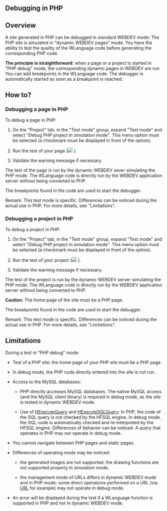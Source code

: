 


## Debugging in PHP
			



<a name="NOTE1"></a>
<a name="NOTE1_1"></a>


## Overview
<a name="overview_ELTTEXTE000155"></a>
A site generated in PHP can be debugged in standard WEBDEV mode: The PHP site is simulated in "dynamic WEBDEV pages" mode. You have the ability to test the quality of the WLanguage code before generating the corresponding PHP code.

**The principle is straightforward**: when a page or a project is started in "PHP debug" mode, the corresponding dynamic pages in WEBDEV are run. You can add breakpoints in the WLanguage code. The debugger is automatically started as soon as a breakpoint is reached.

<a name="NOTE2"></a>
<a name="NOTE2_1"></a>


## How to?
<a name="how_ELTTEXTE000179"></a>


### Debugging a page in PHP
<a name="debugging_page_php_ELTPARAGRAPHE000020"></a>

To debug a page in PHP: 

1. On the "Project" tab, in the "Test mode" group, expand "Test mode" and select "Debug PHP project in simulation mode". This menu option must be selected (a checkmark must be displayed in front of the option).

2. Run the test of your page (![](https://doc.pcsoft.fr/en-US/images/image.awp?langid=3&name=ico_Go_Page_bl.gif)
).

3. Validate the warning message if necessary.




The test of the page is run by the dynamic WEBDEV sever simulating  the PHP mode. The WLanguage code is directly run by the WEBDEV application server without being converted to PHP.

The breakpoints found in the code are used to start the debugger.

Remark: This test mode is specific. Differences can be noticed during the actual use in PHP. For more details, see "Limitations".
<a name="NOTE2_2"></a>


### Debugging a project in PHP
<a name="debugging_project_php_ELTPARAGRAPHE000051"></a>

To debug a project in PHP: 

1. On the "Project" tab, in the "Test mode" group, expand "Test mode" and select "Debug PHP project in simulation mode". This menu option must be selected (a checkmark must be displayed in front of the option).

2. Run the test of your project (![](https://doc.pcsoft.fr/en-US/images/image.awp?langid=3&name=ico_GO_Projet_WB_bl.gif)
).

3. Validate the warning message if necessary.




The test of the project is run by the dynamic WEBDEV server simulating the PHP mode. The WLanguage code is directly run by the WEBDEV application server without being converted to PHP.

**Caution**: The home page of the site must be a PHP page.

The breakpoints found in the code are used to start the debugger.

Remark: This test mode is specific. Differences can be noticed during the actual use in PHP. For more details, see "Limitations".

<a name="NOTE3"></a>
<a name="NOTE3_1"></a>


## Limitations
<a name="limitations_ELTTEXTE000209"></a>
During a test in "PHP debug" mode:

- Test of a PHP site: the home page of your PHP site must be a PHP page.

- In debug mode, the PHP code directly entered into the site is not run.

- Access to the MySQL databases:

	- PHP directly accesses MySQL databases. The native MySQL access (and the MySQL client library) is required in debug mode, as the site is tested in dynamic WEBDEV mode.

	- Use of [HExecuteQuery](../WDLang4/3044080.md) and [HExecuteSQLQuery](../WDLang4/3044084.md): In PHP, the code of the SQL query is not checked by the HFSQL engine. In debug mode, the SQL code is automatically checked and re-interpreted by the HFSQL engine. Differences of behavior can be noticed. A query that operates in PHP may not operate in debug mode.




- You cannot navigate between PHP pages and static pages.

- Differences of operating mode may be noticed:

	- the generated images are not supported: the drawing functions are not supported properly in simulation mode.

	- the management mode of URLs differs in dynamic WEBDEV mode and in PHP mode: some direct operations performed on a URL (via [URL](../Proprietes/2510132.md) for example) may not operate in debug mode.




- An error will be displayed during the test if a WLanguage function is supported in PHP and not in dynamic WEBDEV mode.





